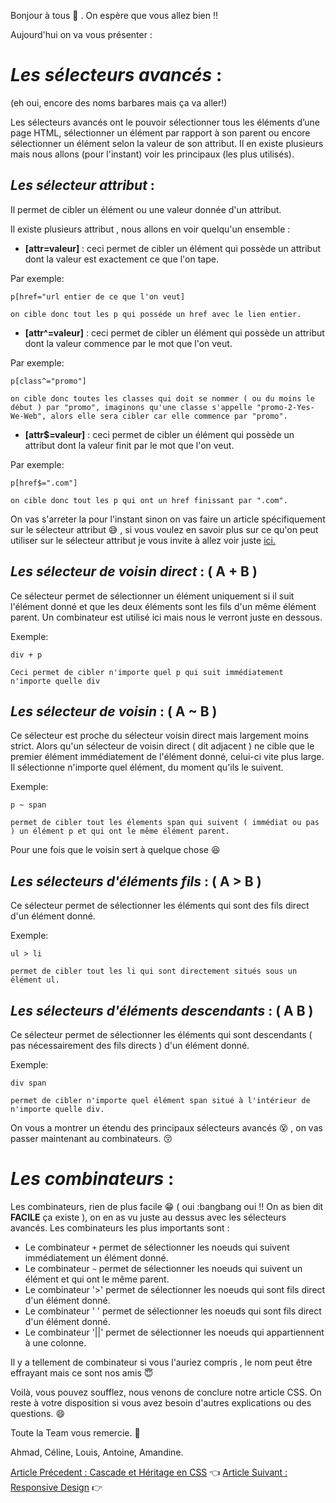 Bonjour à tous  :wave: .
On espère que vous allez bien :bangbang:

Aujourd'hui on va vous présenter :

# **_Les sélecteurs avancés_** :

(eh oui, encore des noms barbares mais ça va aller!)

Les sélecteurs avancés ont le pouvoir sélectionner tous les éléments d’une page HTML, 
sélectionner un élément par rapport à son parent ou encore sélectionner un élément selon la valeur de son attribut.
Il en existe plusieurs mais nous allons (pour l'instant) voir les principaux (les plus utilisés).

## **_Les sélecteur attribut_** :

Il permet de cibler un élément ou une valeur donnée d'un attribut.

Il existe plusieurs attribut , nous allons en voir quelqu'un ensemble :

* **[attr=valeur]** : ceci permet de cibler un élément qui possède un attribut dont la valeur est exactement ce que l'on tape.

Par exemple:
```
p[href="url entier de ce que l'on veut]

on cible donc tout les p qui posséde un href avec le lien entier.
```
* **[attr^=valeur]** : ceci permet de cibler un élément qui possède un attribut dont la valeur commence par le mot que l'on veut.

Par exemple:
```
p[class^="promo"]

on cible donc toutes les classes qui doit se nommer ( ou du moins le début ) par "promo", imaginons qu'une classe s'appelle "promo-2-Yes-We-Web", alors elle sera cibler car elle commence par "promo".
```
* **[attr$=valeur]** : ceci permet de cibler un élément qui possède un attribut dont la valeur finit par le mot que l'on veut.

Par exemple:
```
p[href$=".com"]

on cible donc tout les p qui ont un href finissant par ".com".
```

On vas s'arreter la pour l'instant sinon on vas faire un article spécifiquement sur le sélecteur attribut :sweat_smile: , si vous voulez en savoir plus sur ce qu'on peut utiliser sur le sélecteur attribut je vous invite à allez voir juste [ici.](https://developer.mozilla.org/fr/docs/Web/CSS/S%C3%A9lecteurs_d_attribut)

## **_Les sélecteur de voisin direct_** :     ( A + B ) 

Ce sélecteur permet de sélectionner un élément uniquement si il suit l'élément donné et que les deux éléments sont les fils d'un même élément parent. Un combinateur est utilisé ici mais nous le verront juste en dessous.

Exemple:
```
div + p

Ceci permet de cibler n'importe quel p qui suit immédiatement n'importe quelle div
```

## **_Les sélecteur de voisin_** :     ( A ~ B )

Ce sélecteur est proche du sélecteur voisin direct mais largement moins strict. Alors qu'un sélecteur de voisin direct ( dit adjacent ) ne cible que le premier élément immédiatement de l'élément donné, celui-ci vite plus large. Il sélectionne n'importe quel élément, du moment qu'ils le suivent.

Exemple:
```
p ~ span

permet de cibler tout les élements span qui suivent ( immédiat ou pas ) un élément p et qui ont le même élément parent.
``` 

Pour une fois que le voisin sert à quelque chose :laughing:

## **_Les sélecteurs d'éléments fils_** :     ( A > B )

Ce sélecteur permet de sélectionner les éléments qui sont des fils direct d'un élément donné.

Exemple:
```
ul > li

permet de cibler tout les li qui sont directement situés sous un élément ul.
```

## **_Les sélecteurs d'éléments descendants_** :     ( A B )

Ce sélecteur permet de sélectionner les éléments qui sont descendants ( pas nécessairement des fils directs ) d'un élément donné.

Exemple:
```
div span

permet de cibler n'importe quel élément span situé à l'intérieur de n'importe quelle div.
```

On vous a montrer un étendu des principaux sélecteurs avancés :dizzy_face: ,
on vas passer maintenant au combinateurs. :kissing_closed_eyes:

# **_Les combinateurs_** :

Les combinateurs, rien de plus facile :grin: ( oui :bangbang oui :bangbang: On as bien dit **FACILE** ça existe ), on en as vu juste au dessus avec les sélecteurs avancés.
Les combinateurs les plus importants sont :

* Le combinateur `+` permet de sélectionner les noeuds qui suivent immédiatement un élément donné.
* Le combinateur `~` permet de sélectionner les noeuds qui suivent un élément et qui ont le même parent.
* Le combinateur '>' permet de sélectionner les noeuds qui sont fils direct d'un élément donné.
* Le combinateur ' ' permet de sélectionner les noeuds qui sont fils direct d'un élément donné.
* Le combinateur '||' permet de sélectionner les noeuds qui appartiennent à une colonne.

Il y a tellement de combinateur si vous l'auriez compris , le nom peut être effrayant mais ce sont nos amis :innocent:

Voilà, vous pouvez soufflez, nous venons de conclure notre article CSS.
On reste à votre disposition si vous avez besoin d'autres explications ou des questions. :smile:


Toute la Team vous remercie. :wave:

Ahmad, Céline, Louis, Antoine, Amandine.


[Article Précedent : Cascade et Héritage en CSS](article_héritage-cascade.md) :point_left:                                                                           [Article Suivant : Responsive Design](article_responsive.md) :point_right:
